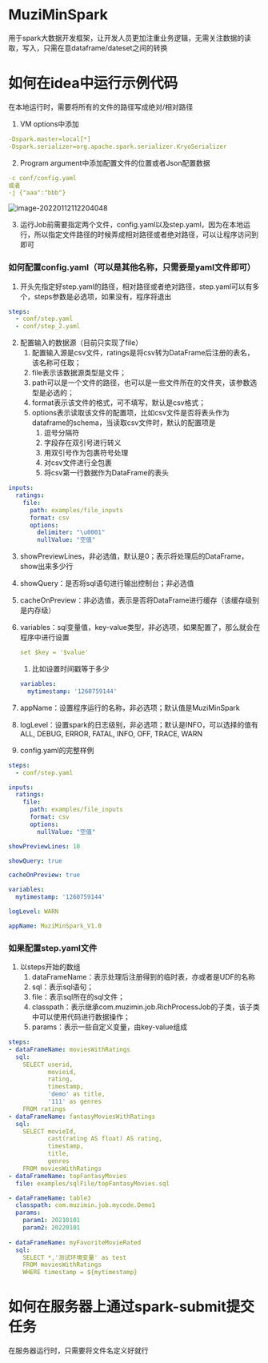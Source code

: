 # MuziMinSpark  
  用于spark大数据开发框架，让开发人员更加注重业务逻辑，无需关注数据的读取，写入，只需在意dataframe/dateset之间的转换

# 如何在idea中运行示例代码
在本地运行时，需要将所有的文件的路径写成绝对/相对路径
1. VM options中添加
```yaml
-Dspark.master=local[*]
-Dspark.serializer=org.apache.spark.serializer.KryoSerializer
```
2. Program argument中添加配置文件的位置或者Json配置数据
```yaml
-c conf/config.yaml
或者
-j {"aaa":"bbb"}
```

![image-20220112112204048](/Users/muzimin/code/IdeaProjects/muziminspark/image-20220112112204048.png)

3. 运行Job前需要指定两个文件，config.yaml以及step.yaml，因为在本地运行，所以指定文件路径的时候弄成相对路径或者绝对路径，可以让程序访问到即可

### 如何配置config.yaml（可以是其他名称，只需要是yaml文件即可）

1. 开头先指定好step.yaml的路径，相对路径或者绝对路径，step.yaml可以有多个，steps参数是必选项，如果没有，程序将退出

```yaml
steps:
  - conf/step.yaml
  - conf/step_2.yaml
```

2. 配置输入的数据源（目前只实现了file）
   1. 配置输入源是csv文件，ratings是将csv转为DataFrame后注册的表名，该名称可任取；
   2. file表示该数据源类型是文件；
   3. path可以是一个文件的路径，也可以是一些文件所在的文件夹，该参数选型是必选的；
   4. format表示该文件的格式，可不填写，默认是csv格式；
   5. options表示读取该文件的配置项，比如csv文件是否将表头作为dataframe的schema，当读取csv文件时，默认的配置项是
      1. 逗号分隔符
      2. 字段存在双引号进行转义
      3. 用双引号作为包裹符号处理
      4. 对csv文件进行全包裹
      5. 将csv第一行数据作为DataFrame的表头

```yaml
inputs:
  ratings:
    file:
      path: examples/file_inputs
      format: csv
      options:
        delimiter: "\u0001"
        nullValue: "空值"
```

3. showPreviewLines，非必选值，默认是0；表示将处理后的DataFrame，show出来多少行

4. showQuery：是否将sql语句进行输出控制台；非必选值

5. cacheOnPreview：非必选值，表示是否将DataFrame进行缓存（该缓存级别是内存级）

6. variables：sql变量值，key-value类型，非必选项，如果配置了，那么就会在程序中进行设置

   ```yaml
   set $key = '$value'
   ```

   1. 比如设置时间戳等于多少

   ```yaml
   variables:
     mytimestamp: '1260759144'
   ```

7. appName：设置程序运行的名称，非必选项；默认值是MuziMinSpark

8. logLevel：设置spark的日志级别，非必选项；默认是INFO，可以选择的值有ALL, DEBUG, ERROR, FATAL, INFO, OFF, TRACE, WARN

9. config.yaml的完整样例

```yaml
steps:
  - conf/step.yaml

inputs:
  ratings:
    file:
      path: examples/file_inputs
      format: csv
      options:
        nullValue: "空值"

showPreviewLines: 10

showQuery: true

cacheOnPreview: true

variables:
  mytimestamp: '1260759144'

logLevel: WARN

appName: MuziMinSpark_V1.0
```

### 如果配置step.yaml文件

1. 以steps开始的数组
   1. dataFrameName：表示处理后注册得到的临时表，亦或者是UDF的名称
   2. sql：表示sql语句；
   3. file：表示sql所在的sql文件；
   4. classpath：表示继承com.muzimin.job.RichProcessJob的子类，该子类中可以使用代码进行数据操作；
   5. params：表示一些自定义变量，由key-value组成

```yaml
steps:
- dataFrameName: moviesWithRatings
  sql:
    SELECT userid,
           movieid,
           rating,
           timestamp,
           'demo' as title,
           '111' as genres
    FROM ratings
- dataFrameName: fantasyMoviesWithRatings
  sql:
    SELECT movieId,
           cast(rating AS float) AS rating,
           timestamp,
           title,
           genres
    FROM moviesWithRatings
- dataFrameName: topFantasyMovies
  file: examples/sqlFile/topFantasyMovies.sql

- dataFrameName: table3
  classpath: com.muzimin.job.mycode.Demo1
  params:
    param1: 20210101
    param2: 20220101
    
- dataFrameName: myFavoriteMovieRated
  sql:
    SELECT *,'测试环境变量' as test
    FROM moviesWithRatings
    WHERE timestamp = ${mytimestamp}
```



# 如何在服务器上通过spark-submit提交任务

在服务器运行时，只需要将文件名定义好就行
